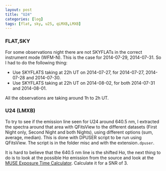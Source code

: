 ```yaml
---
layout: post
title: "U24"
categories: [log]
tags: [flat, sky, u25, qLMXB,LMXB]
---
```



### FLAT,SKY

For some observations night there are not SKYFLATs in the correct instrument mode (WFM-N). This is the case for 2014-07-29, 2014-07-31. So I had to do the following thing:

- Use SKYFLATS taking at 22h UT on 2014-07-27, for  2014-07-27, 2014-07-28 and 2014-07-30.
- Use SKYFLATS taking at 22h UT on 2014-08-02, for both 2014-07-31 and 2014-08-01.

All the observations are taking around 1h to 2h UT. 


### U24 (LMXB)

To try to see if the emission line seen for U24 around 640.5 nm, I extracted the spectra around that area with QFitsView to the different datasets (First Night only, Second Night and both Nights), using different options (sum, average, median). This is done with DPUSER script to be run using QFitsView. The script is in the folder misc and with the extension`.dpuser`.

It is hard to believe that the 640.5 nm line is the shifted H$\alpha$, the next thing to do is to look at the possible H$\alpha$ emission from the source and look at the [MUSE Exposure Time Calculator](https://www.eso.org/observing/etc/bin/gen/form?INS.NAME=MUSE+INS.MODE=swspectr). Calculate it for a SNR of 3. 


